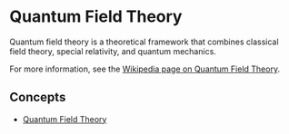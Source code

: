 # Quantum Field Theory

Quantum field theory is a theoretical framework that combines classical field theory, special relativity, and quantum mechanics.

For more information, see the [Wikipedia page on Quantum Field Theory](https://en.wikipedia.org/wiki/Quantum_field_theory).

## Concepts

- [Quantum Field Theory](./quantum_field_theory.md)

